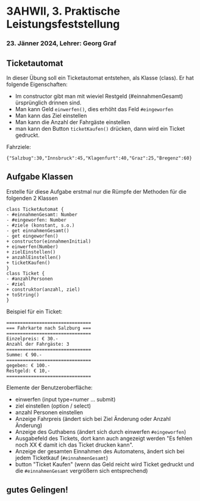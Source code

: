 # 3AHWII, 3. Praktische Leistungsfeststellung

### 23. Jänner 2024, Lehrer: Georg Graf

## Ticketautomat

In dieser Übung soll ein Ticketautomat entstehen, als Klasse (class). Er hat
folgende Eigenschaften:

-   Im constructor gibt man mit wieviel Restgeld (#einnahmenGesamt) ürsprünglich
    drinnen sind.
-   Man kann Geld `einwerfen()`, dies erhöht das Feld `#eingeworfen`
-   Man kann das Ziel einstellen
-   Man kann die Anzahl der Fahrgäste einstellen
-   man kann den Button `ticketKaufen()` drücken, dann wird ein Ticket gedruckt.

Fahrziele:

`{"Salzbug":30,"Innsbruck":45,"Klagenfurt":40,"Graz":25,"Bregenz":60}`

## Aufgabe Klassen

Erstelle für diese Aufgabe erstmal nur die Rümpfe der Methoden für die folgenden
2 Klassen

```plantuml
class TicketAutomat {
- #einnahmenGesamt: Number
- #eingeworfen: Number
- #ziele (konstant, s.o.)
- get einnahmenGesamt()
- get eingeworfen()
+ constructor(einnahmenInitial)
+ einwerfen(Number)
+ zielEinstellen()
+ anzahlEinstellen()
+ ticketKaufen()
}
class Ticket {
- #anzahlPersonen
- #ziel
+ construktor(anzahl, ziel)
+ toString()
}
```

Beispiel für ein Ticket:

```text
===============================
=== Fahrkarte nach Salzburg ===
===============================
Einzelpreis: € 30.-
Anzahl der Fahrgäste: 3
===============================
Summe: € 90.-
===============================
gegeben: € 100.-
Restgeld: € 10,-
===============================
```

Elemente der Benutzeroberfläche:

-   einwerfen (input type=numer ... submit)
-   ziel einstellen (option / select)
-   anzahl Personen einstellen
-   Anzeige Fahrpreis (ändert sich bei Ziel Änderung oder Anzahl Änderung)
-   Anzeige des Guthabens (ändert sich durch einwerfen `#eingeworfen`)
-   Ausgabefeld des Tickets, dort kann auch angezeigt werden "Es fehlen noch XX
    € damit ich das Ticket drucken kann".
-   Anzeige der gesamten Einnahmen des Automatens, ändert sich bei jedem
    Ticketkauf (`#einnahmenGesamt`)
-   button "Ticket Kaufen" (wenn das Geld reicht wird Ticket gedruckt und die
    `#einnahmenGesamt` vergrößern sich entsprechend)

## gutes Gelingen!
